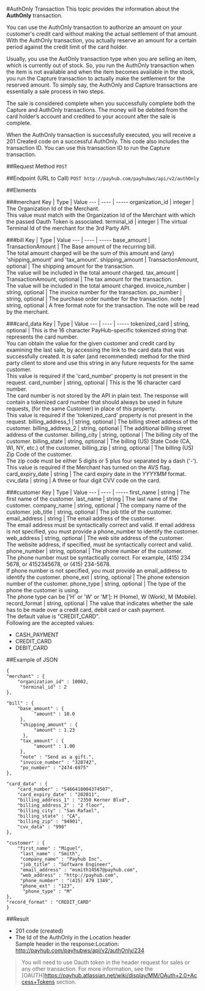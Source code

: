 #AuthOnly Transaction
This topic provides the information about the **AuthOnly** transaction.

You can use the AuthOnly transaction to authorize an amount on your customer's credit card without making the actual settlement of that amount. With the AuthOnly transaction, you actually reserve an amount for a certain period against the credit limit of the card holder.

Usually, you use the AutOnly transaction type when you are selling an item, which is currently out of stock. So, you run the AuthOnly transaction when the item is not available and when the item becomes available in the stock, you run the Capture transaction to actually make the settlement for the reserved amount. To simply say, the AuthOnly and Capture transactions are essentially a sale process in two steps.

The sale is considered complete when you successfully complete both the Capture and AuthOnly transactions. The money will be debited from the card holder’s account and credited to your account after the sale is complete.

When the AuthOnly transaction is successfully executed, you will receive a 201 Created code on a successful AuthOnly. This code also includes the transaction ID. You can use this transaction ID to run the Capture transaction.

##Request Method
`POST`

##Endpoint (URL to Call)
`POST http://payhub.com/payhubws/api/v2/authOnly`

##Elements

###merchant
Key | Type | Value
--- | ---- | -----
organization_id | integer | The Organization Id of the Merchant. <br>This value must match with the Organization Id of the Merchant with which the passed Oauth Token is associated.
terminal_id | integer | The virtual Terminal Id of the merchant for the 3rd Party API.

###bill
Key | Type | Value
--- | ---- | -----
base_amount | TransactionAmount | The Base amount of the recurring bill. <br>The total amount charged will be the sum of this amount and (any) 'shipping_amount' and 'tax_amount'.
shipping_amount | TransactionAmount, optional | The shipping amount for the transaction. <br>The value will be included in the total amount charged.
tax_amount | TransactionAmount, optional | The tax amount for the transaction. <br>The value will be included in the total amount charged.
invoice_number | string, optional | The invoice number for the transaction.
po_number | string, optional | The purchase order number for the transaction.
note | string, optional | A free format note for the transaction. The note will be read by the merchant.

###card_data
Key | Type | Value
--- | ---- | -----
tokenized_card | string, optional | This is the 16 character PayHub-specific tokenized string that represents the card number.<br>You can obtain the value for the given customer and credit card by examining the last sale, by accessing the link to the card data that was successfully created. It is safer (and recommended) method for the third party client to store and use this string in any future requests for the same customer. <br>This value is required if the 'card_number' property is not present in the request.
card_number | string, optional | This is the 16 character card number. <br>The card number is not stored by the API in plain text. The response will contain a tokenized card number that should always be used in future requests, (for the same Customer) in place of this property. <br>This value is required if the 'tokenized_card' property is not present in the request.
billing_address_1 | string, optional | The billing street address of the customer.
billing_address_2 | string, optional | The additional billing street address of the customer.
billing_city | string, optional | The billing city of the customer.
billing_state | string, optional | The billing (US) State Code (CA, WI, NY, etc.) of the customer.
billing_zip | string, optional | The billing (US) Zip Code of the customer. <br> The zip code must be either 5 digits or 5 plus four separated by a dash ('-').<br> This value is required if the Merchant has turned on the AVS flag.
card_expiry_date | string | The card expiry date in the _YYYYMM_ format.
cvv_data | string | A three or four digit CVV code on the card.

###customer
Key | Type | Value
--- | ---- | -----
first_name | string | The first name of the customer.
last_name | string | The last name of the customer.
company_name | string, optional | The company name of the customer.
job_title | string, optional | The job title of the customer.
email_address | string | The email address of the customer. <br>The email address must be syntactically correct and valid. If email address is not specified, you must provide a phone_number to identify the customer.
web_address | string, optional | The web site address of the customer. <br>The website address, if specified, must be syntactically correct and valid.
phone_number | string, optional | The phone number of the customer. <br>The phone number must be syntactically correct. For example, (415) 234 5678, or 4152345678, or (415) 234-5678. <br>If phone number is not specified, you must provide an email_address to identify the customer.
phone_ext | string, optional | The phone extension number of the customer.
phone_type | string, optional | The type of the phone the customer is using. <br>The phone type can be ['H' or 'W' or 'M']: H (Home), W (Work), M (Mobile).
record_format | string, optional | The value that indicates whether the sale has to be made over a credit card, debit card or cash payment. <br>The default value is "CREDIT_CARD". <br>Following are the accepted values:<ul><li>CASH_PAYMENT</li><li>CREDIT_CARD</li><li>DEBIT_CARD</li></ul>

##Example of JSON
```
{
"merchant" : {
    "organization_id" : 10002,
     "terminal_id" : 2
},

"bill" : {
    "base_amount" : {
          "amount" : 10.0
     },
     "shipping_amount" : {
          "amount" : 1.23
      },
     "tax_amount" : {
          "amount" : 1.00
     },
     "note" : "Send as a gift.",
     "invoice_number" : "328742",
     "po_number" : "2474-6975"
},

"card_data" : {
    "card_number" : "5466410004374507",
    "card_expiry_date" : "202011",
    "billing_address_1" : "2350 Kerner Blvd",
    "billing_address_2" : "2 floor",
    "billing_city" : "San Rafael",
    "billing_state" : "CA",
    "billing_zip" : "94901",
    "cvv_data" : "998"
},

"customer" : {
    "first_name" : "Miguel",
     "last_name" : "Smith",
     "company_name" : "Payhub Inc",
     "job_title" : "Software Engineer",
     "email_address" : "msmith14567@payhub.com",
     "web_address" : "http://payhub.com",
     "phone_number" : "(415) 479 1349",
     "phone_ext" : "123",
      "phone_type" : "M"
},
"record_format" : "CREDIT_CARD"
}
```
##Result
* 201 code (created)
* The Id of the AuthOnly in the Location header <br>Sample header in the response:Location: http://payhub.com/payhubws/api/v2/authOnly/234

> You will need to use Oauth token in the header request for sales or any other transaction. For more information, see the [OAUTH]https://payhub.atlassian.net/wiki/display/MM/OAuth+2.0+Access+Tokens section.
